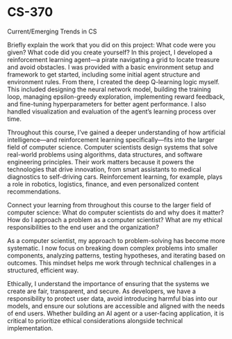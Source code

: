 # CS-370
Current/Emerging Trends in CS

Briefly explain the work that you did on this project: What code were you given? What code did you create yourself?
In this project, I developed a reinforcement learning agent—a pirate navigating a grid to locate treasure and avoid obstacles. I was provided with a basic environment setup and framework to get started, including some initial agent structure and environment rules. From there, I created the deep Q-learning logic myself. This included designing the neural network model, building the training loop, managing epsilon-greedy exploration, implementing reward feedback, and fine-tuning hyperparameters for better agent performance. I also handled visualization and evaluation of the agent’s learning process over time.

Throughout this course, I’ve gained a deeper understanding of how artificial intelligence—and reinforcement learning specifically—fits into the larger field of computer science. Computer scientists design systems that solve real-world problems using algorithms, data structures, and software engineering principles. Their work matters because it powers the technologies that drive innovation, from smart assistants to medical diagnostics to self-driving cars. Reinforcement learning, for example, plays a role in robotics, logistics, finance, and even personalized content recommendations.


Connect your learning from throughout this course to the larger field of computer science:
What do computer scientists do and why does it matter?
How do I approach a problem as a computer scientist?
What are my ethical responsibilities to the end user and the organization?

As a computer scientist, my approach to problem-solving has become more systematic. I now focus on breaking down complex problems into smaller components, analyzing patterns, testing hypotheses, and iterating based on outcomes. This mindset helps me work through technical challenges in a structured, efficient way.

Ethically, I understand the importance of ensuring that the systems we create are fair, transparent, and secure. As developers, we have a responsibility to protect user data, avoid introducing harmful bias into our models, and ensure our solutions are accessible and aligned with the needs of end users. Whether building an AI agent or a user-facing application, it is critical to prioritize ethical considerations alongside technical implementation.
